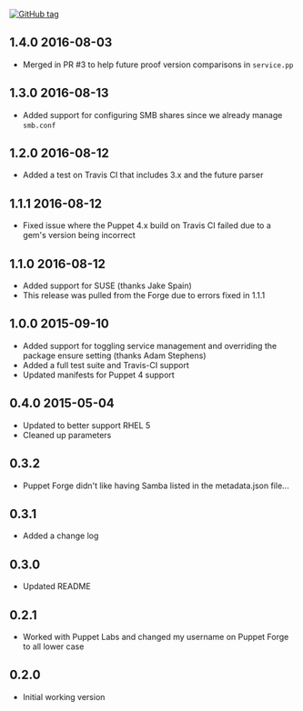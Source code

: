 [![GitHub tag][gh-tag-img]][gh-link]

## 1.4.0 2016-08-03

* Merged in PR #3 to help future proof version comparisons in `service.pp`

## 1.3.0 2016-08-13

* Added support for configuring SMB shares since we already manage `smb.conf`

## 1.2.0 2016-08-12

* Added a test on Travis CI that includes 3.x and the future parser

## 1.1.1 2016-08-12

* Fixed issue where the Puppet 4.x build on Travis CI failed due to a gem's
  version being incorrect

## 1.1.0 2016-08-12

* Added support for SUSE (thanks Jake Spain)
* This release was pulled from the Forge due to errors fixed in 1.1.1

## 1.0.0 2015-09-10

* Added support for toggling service management and
  overriding the package ensure setting (thanks Adam Stephens)
* Added a full test suite and Travis-CI support
* Updated manifests for Puppet 4 support

## 0.4.0 2015-05-04

* Updated to better support RHEL 5
* Cleaned up parameters

## 0.3.2

* Puppet Forge didn't like having Samba listed in the metadata.json file...

## 0.3.1

* Added a change log

## 0.3.0

* Updated README

## 0.2.1

* Worked with Puppet Labs and changed my username on Puppet Forge to all lower
  case

## 0.2.0

* Initial working version

[gh-tag-img]: https://img.shields.io/github/tag/genebean/genebean-winbind.svg?label=newest%20tag
[gh-link]: https://github.com/genebean/genebean-winbind
